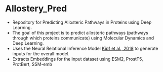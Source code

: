 # Allostery_Pred

- Repository for Predicting Allosteric Pathways in Proteins using Deep Learning.
- The goal of this project is to predict allosteric pathways (pathways through which proteins communicate) using Molecular Dynamics and Deep Learning.
- Uses the Neural Relational Inference Model [Kipf et al., 2018](https://proceedings.mlr.press/v80/kipf18a/kipf18a.pdf) to generate inputs for the overall model.
- Extracts Embeddings for the input dataset using ESM2, ProstT5, ProtBert, SSM-emb
